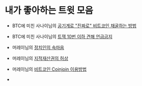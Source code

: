 # 내가 좋아하는 트윗 모음

- BTC에 미친 사나이님의 [공기계로 "진짜로" 비트코인 채굴하는 방법](https://x.com/nestedSegwit/status/1705967432777838712)
- BTC에 미친 사나이님의 [트잭 10번 이하 견해 언급금지](https://x.com/nestedSegwit/status/1757713218821337441)
- 머레이님의 [정치인의 속마음](https://x.com/murray_n_r/status/1936216255268372719)
- 머레이님의 [지적재산권의 허상](https://x.com/murray_n_r/status/1936027377899126921)
- 머레이님의 [비트코인 Coinjoin 이용방법](https://x.com/murray_n_r/status/1933136522242671020)

- 
